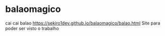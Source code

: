 # balaomagico
 cai cai balao
https://sekiro1dev.github.io/balaomagico/balao.html 
Site para poder ser visto o trabalho
